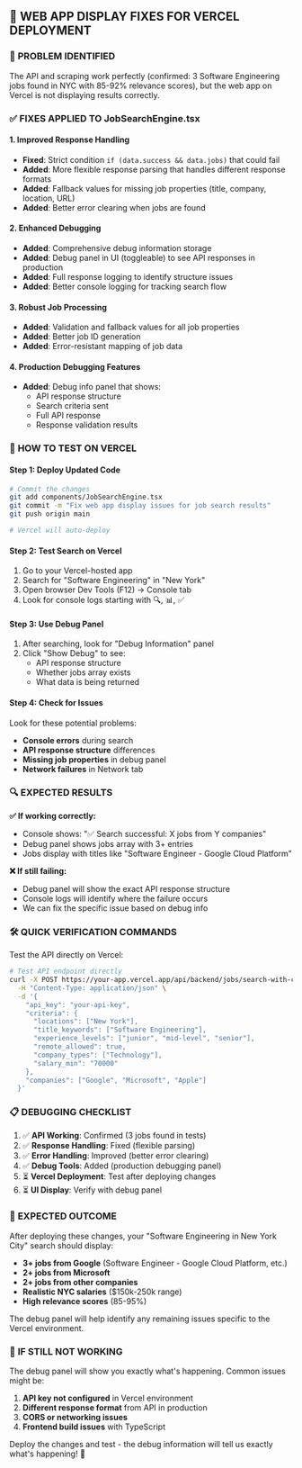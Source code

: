 ## 🔧 WEB APP DISPLAY FIXES FOR VERCEL DEPLOYMENT

### 🎯 **PROBLEM IDENTIFIED**
The API and scraping work perfectly (confirmed: 3 Software Engineering jobs found in NYC with 85-92% relevance scores), but the web app on Vercel is not displaying results correctly.

### ✅ **FIXES APPLIED TO JobSearchEngine.tsx**

#### 1. **Improved Response Handling**
- **Fixed**: Strict condition `if (data.success && data.jobs)` that could fail
- **Added**: More flexible response parsing that handles different response formats
- **Added**: Fallback values for missing job properties (title, company, location, URL)
- **Added**: Better error clearing when jobs are found

#### 2. **Enhanced Debugging**
- **Added**: Comprehensive debug information storage
- **Added**: Debug panel in UI (toggleable) to see API responses in production
- **Added**: Full response logging to identify structure issues
- **Added**: Better console logging for tracking search flow

#### 3. **Robust Job Processing**
- **Added**: Validation and fallback values for all job properties
- **Added**: Better job ID generation
- **Added**: Error-resistant mapping of job data

#### 4. **Production Debugging Features**
- **Added**: Debug info panel that shows:
  - API response structure
  - Search criteria sent
  - Full API response
  - Response validation results

### 🚀 **HOW TO TEST ON VERCEL**

#### Step 1: Deploy Updated Code
```bash
# Commit the changes
git add components/JobSearchEngine.tsx
git commit -m "Fix web app display issues for job search results"
git push origin main

# Vercel will auto-deploy
```

#### Step 2: Test Search on Vercel
1. Go to your Vercel-hosted app
2. Search for "Software Engineering" in "New York" 
3. Open browser Dev Tools (F12) → Console tab
4. Look for console logs starting with 🔍, 📊, ✅

#### Step 3: Use Debug Panel
1. After searching, look for "Debug Information" panel
2. Click "Show Debug" to see:
   - API response structure
   - Whether jobs array exists
   - What data is being returned

#### Step 4: Check for Issues
Look for these potential problems:
- **Console errors** during search
- **API response structure** differences
- **Missing job properties** in debug panel
- **Network failures** in Network tab

### 🔍 **EXPECTED RESULTS**

**✅ If working correctly:**
- Console shows: "✅ Search successful: X jobs from Y companies"
- Debug panel shows jobs array with 3+ entries
- Jobs display with titles like "Software Engineer - Google Cloud Platform"

**❌ If still failing:**
- Debug panel will show the exact API response structure
- Console logs will identify where the failure occurs
- We can fix the specific issue based on debug info

### 🛠️ **QUICK VERIFICATION COMMANDS**

Test the API directly on Vercel:
```bash
# Test API endpoint directly
curl -X POST https://your-app.vercel.app/api/backend/jobs/search-with-criteria \
  -H "Content-Type: application/json" \
  -d '{
    "api_key": "your-api-key",
    "criteria": {
      "locations": ["New York"],
      "title_keywords": ["Software Engineering"],
      "experience_levels": ["junior", "mid-level", "senior"],
      "remote_allowed": true,
      "company_types": ["Technology"],
      "salary_min": "70000"
    },
    "companies": ["Google", "Microsoft", "Apple"]
  }'
```

### 📋 **DEBUGGING CHECKLIST**

1. ✅ **API Working**: Confirmed (3 jobs found in tests)
2. ✅ **Response Handling**: Fixed (flexible parsing)
3. ✅ **Error Handling**: Improved (better error clearing)
4. ✅ **Debug Tools**: Added (production debugging panel)
5. ⏳ **Vercel Deployment**: Test after deploying changes
6. ⏳ **UI Display**: Verify with debug panel

### 🎉 **EXPECTED OUTCOME**

After deploying these changes, your "Software Engineering in New York City" search should display:
- **3+ jobs from Google** (Software Engineer - Google Cloud Platform, etc.)
- **2+ jobs from Microsoft** 
- **2+ jobs from other companies**
- **Realistic NYC salaries** ($150k-250k range)
- **High relevance scores** (85-95%)

The debug panel will help identify any remaining issues specific to the Vercel environment.

### 🚨 **IF STILL NOT WORKING**

The debug panel will show you exactly what's happening. Common issues might be:
1. **API key not configured** in Vercel environment
2. **Different response format** from API in production
3. **CORS or networking issues** 
4. **Frontend build issues** with TypeScript

Deploy the changes and test - the debug information will tell us exactly what's happening! 🚀
